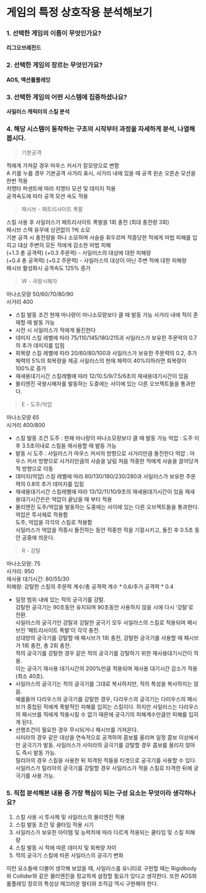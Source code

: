 # 게임의 특정 상호작용 분석해보기

### 1. 선택한 게임의 이름이 무엇인가요?

**리그오브레전드**

### 2. 선택한 게임의 장르는 무엇인가요?

**AOS, 액션롤플레잉**

### 3. 선택한 게임의 어떤 시스템에 집중하셨나요?

**사일러스 캐릭터의 스킬 분석**

### 4. 해당 시스템이 동작하는 구조의 시작부터 과정을 자세하게 분석, 나열해봅시다.

> 기본공격

적에게 가져갈 경우 마우스 커서가 칼모양으로 변함<br>
A 키를 누를 경우 기본공격 사거리 표시, 사거리 내에 있을 때 공격
왼손 오른손 모션을 한번 적용<br>
치명타 퍼센트에 따라 치명타 모션 및 데미지 적용<br>
공격속도에 따라 공격 모션 속도 적용<br>

> 패시브 - 패트리사이트 폭팔

스킬 사용 후 사일러스가 페트리사이트 폭발을 1회 충전 (최대 충전량 3회)
<br>패시브 스택 유무에 상관없이 1씩 소모
<br> 기본 공격 시 충전량을 하나 소모하며 사슬을 휘두르며 적중당한 적에게 마법 피해를 입히고 대상 주변의 모든 적에게 감소한 마법 피해
<br> (+1.3 총 공격력) (+0.3 주문력) - 사일러스의 대상에 대한 피해량
<br> (+0.4 총 공격력) (+0.2 주문력) - 사일러스의 대상이 아닌 주변 적에 대한 피해량
<br> 패시브 활성화시 공격속도 125% 증가

> W - 국왕시해자

마나소모량 50/60/70/80/90<br>
사거리 400

- 스킬 발동 조건
현재 마나량이 마나소모량보다 클 때 발동 가능
사거리 내에 적이 존재할 때 발동 가능
- 시전 시
사일러스가 적에게 돌진한다
- 데미지
스킬 레벨에 따라 75/110/145/180/215과 사일러스가 보유한 주문력의 0.7의 추가 데미지를 입힘
- 회복량
스킬 레벨에 따라 20/60/80/100과 사일러스가 보유한 주문력의 0.2, 추가 체력의 5%의 회복량을 제공
사일러스의 현재 체력이 40%이하라면 회복량이 100%로 증가
- 재새용대기시간
스킬레벨에 따라 12/10.5/9/7.5/6초의 재새용대기시간이 있음
- 물리엔진
국왕시해자를 발동하는 도중에는 사이에 있는 다른 오브젝트들을 통과한다.

>E - 도주/억압

마나소모량 65<br>
사거리 400/800

- 스킬 발동 조건
도주 : 현재 마나량이 마나소모량보다 클 때 발동 가능
억압 : 도주 이후 3.5초이내로 스킬을 재사용할 때 발동 가능
- 발동 시
도주 : 사일러스가 마우스 커서의 방향으로 사거리만큼 돌진한다
억압 : 마우스 커서 방향으로 사거리만큼의 사슬을 날림
처음 적중한 적에게 사슬을 끌어당겨 적 방향으로 이동
- 데미지(억압)
스킬 레벨에 따라 80/130/180/230/280과 사일러스가 보유한 주문력의 0.8의 추가 데미지를 입힘
- 재새용대기시간
스킬레벨에 따라 13/12/11/10/9초의 재새용대기시간이 있음
재새용대기시간은은 억압이 끝났을 때 부터 적용
- 물리엔진
도주/억압을 발동하는 도중에는 사이에 있는 다른 오브젝트들을 통과한다.<br>
억압은 투사체로 적용함<br>
도주, 억압을 각각의 스킬로 적용함<br>
사일러스가 억압을 적중시 돌진하는 동안 적중한 적을 기절시키고, 돌진 후 0.5초 동안 공중에 띄운다.

> R - 강탈

마나소모량: 75
<br>사거리: 950
<br>재사용 대기시간: 80/55/30
<br>피해량: 강탈한 스킬의 주문력 계수/총 공격력 계수 * 0.6/추가 공격력 * 0.4

- 일정 범위 내에 있는 적의 궁극기를 강탈. 
<br>강탈한 궁극기는 90초동안 유지되며 90초동안 사용하지 않을 시에 다시 ‘강탈’로 전환.
<br>사일러스의 궁극기인 강탈과 강탈한 궁극기 모두 사일러스의 스킬로 적용되며 패시브인 ‘패트리사이트 폭발’이 각각 충전.
<br>상대방의 궁극기를 강탈할 때 패시브가 1회 충전, 강탈한 궁극기를 사용할 때 패시브가 1회 충전, 총 2회 충전.
<br>적의 궁극기를 강탈한 경우 같은 적의 궁극기를 강탈하기 위한 재사용대기시간이 적용.
<br>이는 궁극기 재사용 대기시간의 200%만큼 적용되며 재사용 대기시간 감소가 적용(최소 40초).
- 사일러스의 궁극기는 적의 궁극기를 그대로 복사하지만, 적의 특성을 복사하지는 않음.
<br>예를들어 다리우스의 궁극기를 강탈한 경우, 다리우스의 궁극기는 다리우스의 패시브가 중첩된 적에게 폭발적인 피해를 입히는 스킬이다. 하지만 사일러스는 다리우스의 패시브를 적에게 적용시킬 수 없기 때문에 궁극기의 피해계수만큼만 피해를 입히게 된다.
- 선행조건이 필요한 경우 무시되거나 패시브를 가져온다.
<br>사미라의 경우 같은 대상을 연속적으로 공격하여 콤보를 올리며 일정 콤보 이상에서만 궁극기가 발동. 사일러스가 사미라의 궁극기를 강탈할 경우 콤보를 올리지 않아도 즉시 발동 가능.
<br>릴리아의 경우 스킬을 사용한 뒤 피격된 적들을 타겟으로 궁극기를 사용할 수 있다. 사일러스가 릴리아의 궁극기를 강탈할 경우 사일러스가 적을 스킬로 타격한 뒤에 궁극기를 사용 가능.

### 5. 직접 분석해본 내용 중 가장 핵심이 되는 구성 요소는 무엇이라 생각하나요?

1. 스킬 사용 시 투사체 및 사일러스의 물리엔진 적용
2. 스킬 발동 조건 및 쿨타임 적용 시기
3. 사일러스가 보유한 아이템 및 능력치에 따라 다르게 적용되는 쿨타임 및 스킬 피해량
4. 스킬 발동 시 적에 따른 데미지 및 회복량 차이
5. 적의 궁극기 스킬에 따른 사일러스의 궁극기 변화

이런 요소들에 더불어 생각해 보았을 때, 사일러스를 유니티로 구현할 때는 Rigidbody와 Collider와 같은 물리엔진을 정교하게 설정할 필요가 있다고 생각한다. 또한 AOS와 롤플레잉 장르의 특성상 매끄러운 멀티와 조작감 역시 구현해야 한다.